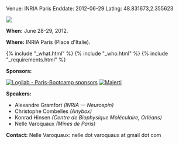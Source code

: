 Venue: INRIA Paris
Enddate: 2012-06-29
Latlng: 48.831673,2.355623

<p><img src="{{root_path}}/files/2012/03/7pj1-212x300.png" /></p>
<p><strong>When:</strong> June 28-29, 2012.</p>
<p><strong>Where:</strong> INRIA Paris (Place d'Italie).</p>
{% include "_what.html" %}
{% include "_who.html" %}
{% include "_requirements.html" %}
<p><strong>Sponsors:</strong></p>
<p><a href="http://www.logilab.fr/"><img title="Logilab - Paris-Bootcamp sponsors" src="http://www.logilab.fr/data/671fd84fb971933c98810e37637b7e0b/logo.png" /></a> <a href="http://www.majerti.fr"><img title="Majerti" src="http://www.majerti.fr/media/cms_page_media/2/logo_10.png" /></a></p>
<p><strong>Speakers:</strong></p>
<ul>
<li>Alexandre Gramfort <em>(INRIA &mdash; Neurospin)</em></li>
<li>Christophe Combelles <em>(Anybox)</em></li>
<li>Konrad Hinsen <em>(Centre de Biophysique Mol&eacute;culaire, Orl&eacute;ans)</em></li>
<li>Nelle Varoquaux <em>(Mines de Paris)</em></li>
</ul>
<p><strong>Contact:</strong> Nelle Varoquaux: nelle dot varoquaux at gmail dot com</p>

